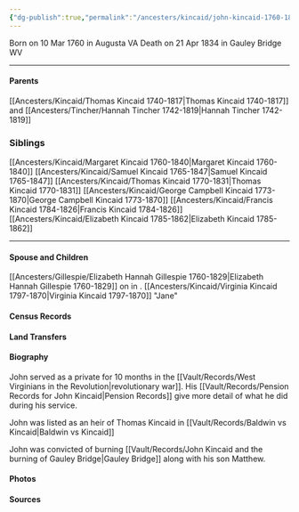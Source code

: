 ```yaml
---
{"dg-publish":true,"permalink":"/ancesters/kincaid/john-kincaid-1760-1834/","tags":["John-Kincaid"]}
---
```


Born on  10 Mar 1760 in Augusta VA
Death on 21 Apr 1834 in Gauley Bridge WV

---
#### Parents

[[Ancesters/Kincaid/Thomas Kincaid 1740-1817\|Thomas Kincaid 1740-1817]] and [[Ancesters/Tincher/Hannah Tincher 1742-1819\|Hannah Tincher 1742-1819]]
### Siblings
[[Ancesters/Kincaid/Margaret Kincaid 1760-1840\|Margaret Kincaid 1760-1840]]
[[Ancesters/Kincaid/Samuel Kincaid 1765-1847\|Samuel Kincaid 1765-1847]]
[[Ancesters/Kincaid/Thomas Kincaid 1770-1831\|Thomas Kincaid 1770-1831]]
[[Ancesters/Kincaid/George Campbell Kincaid 1773-1870\|George Campbell Kincaid 1773-1870]]
[[Ancesters/Kincaid/Francis Kincaid 1784-1826\|Francis Kincaid 1784-1826]]
[[Ancesters/Kincaid/Elizabeth Kincaid 1785-1862\|Elizabeth Kincaid 1785-1862]]

---
#### Spouse and Children
[[Ancesters/Gillespie/Elizabeth Hannah Gillespie 1760-1829\|Elizabeth Hannah Gillespie 1760-1829]] on <!-- link to date --> in <!-- link to place -->.
[[Ancesters/Kincaid/Virginia Kincaid 1797-1870\|Virginia Kincaid 1797-1870]] "Jane"

#### Census Records

#### Land Transfers

#### Biography

John served as a private for 10 months in the [[Vault/Records/West Virginians in the Revolution\|revolutionary war]]. His [[Vault/Records/Pension Records for John Kincaid\|Pension Records]] give more detail of what he did during his service.

John was listed as an heir of Thomas Kincaid in [[Vault/Records/Baldwin vs Kincaid\|Baldwin vs Kincaid]]

John was convicted of burning [[Vault/Records/John Kincaid and the burning of Gauley Bridge\|Gauley Bridge]] along with his son Matthew.

#### Photos

#### Sources

